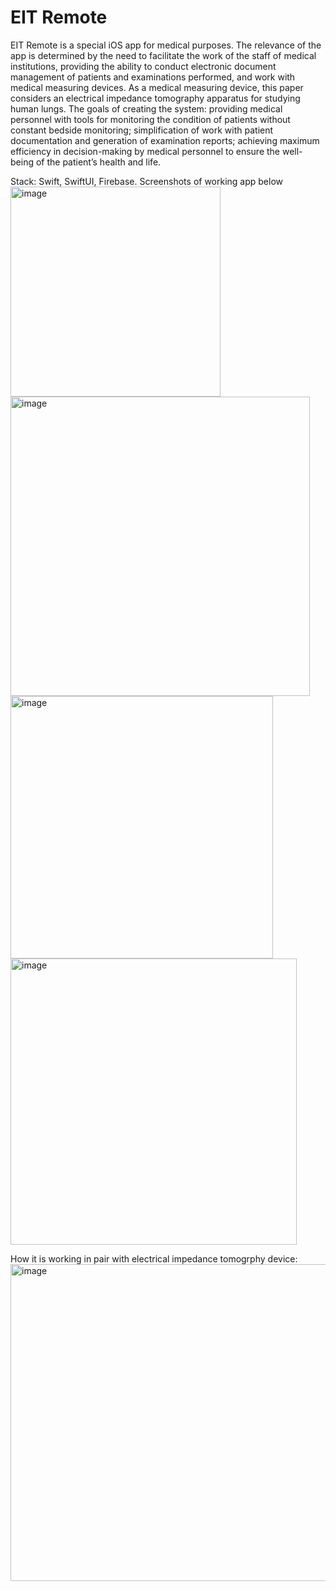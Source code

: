 #  EIT Remote

EIT Remote is a special iOS app for medical purposes. 
The relevance of the app is determined by the need to facilitate the work of the staff of medical institutions, providing the ability to conduct electronic document management of patients and examinations performed, and work with medical measuring devices.
As a medical measuring device, this paper considers an electrical impedance tomography apparatus for studying human lungs.
The goals of creating the system: providing medical personnel with tools for monitoring the condition of patients without constant bedside monitoring; simplification of work with patient documentation and generation of examination reports; achieving maximum efficiency in decision-making by medical personnel to ensure the well-being of the patient’s health and life.

Stack: Swift, SwiftUI, Firebase.
Screenshots of working app below
<img width="336" alt="image" src="https://github.com/southrussian/EIT-Remote/assets/57446339/3b6ebc69-e272-49fb-ae40-b0452a2fb23a">
<img width="479" alt="image" src="https://github.com/southrussian/EIT-Remote/assets/57446339/1bf41170-a6a7-4098-bb9c-64cbf9d12668">
<img width="420" alt="image" src="https://github.com/southrussian/EIT-Remote/assets/57446339/24e88c2a-8f71-41e1-9f80-9cfa7083d441">
<img width="458" alt="image" src="https://github.com/southrussian/EIT-Remote/assets/57446339/6dfc7282-4851-4991-8dcc-8bb204a2df68">

How it is working in pair with electrical impedance tomogrphy device:
<img width="507" alt="image" src="https://github.com/southrussian/EIT-Remote/assets/57446339/0429e1f0-6680-4a81-b6b8-47f1ad830f6e">




